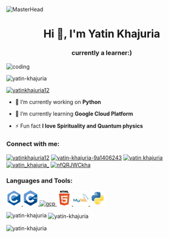 ![MasterHead](https://media.tenor.com/PfwqKNNydVEAAAAC/welcome.gif)
<h1 align="center">Hi 👋, I'm Yatin Khajuria</h1>
<h3 align="center">currently a learner:)</h3>
<img align="center" alt="coding" width="400" src="https://www.themasterpicks.com/wp-content/uploads/2020/04/22b22287602523.5dbd29081561d.gif">


<p align="left"> <img src="https://komarev.com/ghpvc/?username=yatin-khajuria&label=Profile%20views&color=0e75b6&style=flat" alt="yatin-khajuria" /> </p>

<p align="left"> <a href="https://twitter.com/yatinkhajuria12" target="blank"><img src="https://img.shields.io/twitter/follow/yatinkhajuria12?logo=twitter&style=for-the-badge" alt="yatinkhajuria12" /></a> </p>

- 🔭 I’m currently working on **Python**

- 🌱 I’m currently learning **Google Cloud Platform**

- ⚡ Fun fact **I love Spirituality and Quantum physics**

<h3 align="left">Connect with me:</h3>
<p align="left">
<a href="https://twitter.com/yatinkhajuria12" target="blank"><img align="center" src="https://raw.githubusercontent.com/rahuldkjain/github-profile-readme-generator/master/src/images/icons/Social/twitter.svg" alt="yatinkhajuria12" height="30" width="40" /></a>
<a href="https://linkedin.com/in/yatin-khajuria-9a1406243" target="blank"><img align="center" src="https://raw.githubusercontent.com/rahuldkjain/github-profile-readme-generator/master/src/images/icons/Social/linked-in-alt.svg" alt="yatin-khajuria-9a1406243" height="30" width="40" /></a>
<a href="https://fb.com/yatin khajuria" target="blank"><img align="center" src="https://raw.githubusercontent.com/rahuldkjain/github-profile-readme-generator/master/src/images/icons/Social/facebook.svg" alt="yatin khajuria" height="30" width="40" /></a>
<a href="https://instagram.com/yatin_khajuria_" target="blank"><img align="center" src="https://raw.githubusercontent.com/rahuldkjain/github-profile-readme-generator/master/src/images/icons/Social/instagram.svg" alt="yatin_khajuria_" height="30" width="40" /></a>
<a href="https://discord.gg/nfQRJWCkha" target="blank"><img align="center" src="https://raw.githubusercontent.com/rahuldkjain/github-profile-readme-generator/master/src/images/icons/Social/discord.svg" alt="nfQRJWCkha" height="30" width="40" /></a>
</p>

<h3 align="left">Languages and Tools:</h3>
<p align="left"> <a href="https://www.cprogramming.com/" target="_blank" rel="noreferrer"> <img src="https://raw.githubusercontent.com/devicons/devicon/master/icons/c/c-original.svg" alt="c" width="40" height="40"/> </a> <a href="https://www.w3schools.com/cpp/" target="_blank" rel="noreferrer"> <img src="https://raw.githubusercontent.com/devicons/devicon/master/icons/cplusplus/cplusplus-original.svg" alt="cplusplus" width="40" height="40"/> </a> <a href="https://cloud.google.com" target="_blank" rel="noreferrer"> <img src="https://www.vectorlogo.zone/logos/google_cloud/google_cloud-icon.svg" alt="gcp" width="40" height="40"/> </a> <a href="https://www.w3.org/html/" target="_blank" rel="noreferrer"> <img src="https://raw.githubusercontent.com/devicons/devicon/master/icons/html5/html5-original-wordmark.svg" alt="html5" width="40" height="40"/> </a> <a href="https://www.mysql.com/" target="_blank" rel="noreferrer"> <img src="https://raw.githubusercontent.com/devicons/devicon/master/icons/mysql/mysql-original-wordmark.svg" alt="mysql" width="40" height="40"/> </a> <a href="https://www.python.org" target="_blank" rel="noreferrer"> <img src="https://raw.githubusercontent.com/devicons/devicon/master/icons/python/python-original.svg" alt="python" width="40" height="40"/> </a> </p>

<p><img align="left" src="https://github-readme-stats.vercel.app/api/top-langs?username=yatin-khajuria&show_icons=true&locale=en&layout=compact" alt="yatin-khajuria" /></p>

<p>&nbsp;<img align="center" src="https://github-readme-stats.vercel.app/api?username=yatin-khajuria&show_icons=true&locale=en" alt="yatin-khajuria" /></p>

<p><img align="center" src="https://github-readme-streak-stats.herokuapp.com/?user=yatin-khajuria&" alt="yatin-khajuria" /></p>
